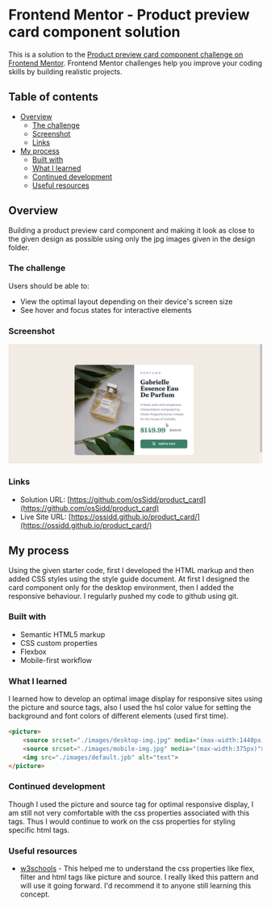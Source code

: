 # Frontend Mentor - Product preview card component solution

This is a solution to the [Product preview card component challenge on Frontend Mentor](https://www.frontendmentor.io/challenges/product-preview-card-component-GO7UmttRfa). Frontend Mentor challenges help you improve your coding skills by building realistic projects. 

## Table of contents

- [Overview](#overview)
  - [The challenge](#the-challenge)
  - [Screenshot](#screenshot)
  - [Links](#links)
- [My process](#my-process)
  - [Built with](#built-with)
  - [What I learned](#what-i-learned)
  - [Continued development](#continued-development)
  - [Useful resources](#useful-resources)



## Overview

Building a product preview card component and making it look as close to the given design as possible using only the jpg images given in the design folder. 

### The challenge

Users should be able to:

- View the optimal layout depending on their device's screen size
- See hover and focus states for interactive elements

### Screenshot

![screenshot of app](./images/screenshot.png)

### Links

- Solution URL: [https://github.com/osSidd/product_card](https://github.com/osSidd/product_card)
- Live Site URL: [https://ossidd.github.io/product_card/](https://ossidd.github.io/product_card/)

## My process

Using the given starter code, first I developed the HTML markup and then added CSS styles using the style guide document. At first I designed the card component only for the desktop environment, then I added the responsive behaviour. I regularly pushed my code to github using git.

### Built with

- Semantic HTML5 markup
- CSS custom properties
- Flexbox
- Mobile-first workflow

### What I learned

I learned how to develop an optimal image display for responsive sites using the picture and source tags, also I used the hsl color value for setting the background and font colors of different elements (used first time). 

```html
<picture>
	<source srcset="./images/desktop-img.jpg" media="(max-width:1440px)">
	<source srcset="./images/mobile-img.jpg" media="(max-width:375px)"> 
	<img src="./images/default.jpb" alt="text">
</picture>
```

### Continued development

Though I used the picture and source tag for optimal responsive display, I am still not very comfortable with the css properties associated with this tags. Thus I would continue to work on the css properties for styling specific html tags.

### Useful resources

- [w3schools](https://www.w3schools.com/) - This helped me to understand the css properties like flex, filter and html tags like picture and source. I really liked this pattern and will use it going forward. I'd recommend it to anyone still learning this concept.

